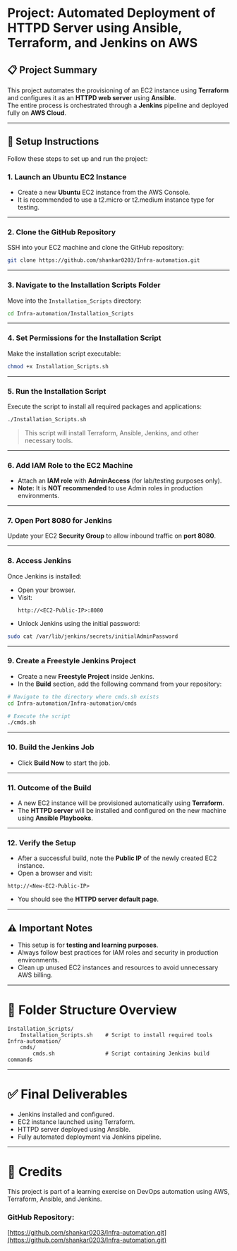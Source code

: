# Project: Automated Deployment of HTTPD Server using Ansible, Terraform, and Jenkins on AWS

## 📋 Project Summary
This project automates the provisioning of an EC2 instance using **Terraform** and configures it as an **HTTPD web server** using **Ansible**.  
The entire process is orchestrated through a **Jenkins** pipeline and deployed fully on **AWS Cloud**.

---

## 🚀 Setup Instructions

Follow these steps to set up and run the project:

### 1. Launch an Ubuntu EC2 Instance
- Create a new **Ubuntu** EC2 instance from the AWS Console.
- It is recommended to use a t2.micro or t2.medium instance type for testing.

---

### 2. Clone the GitHub Repository
SSH into your EC2 machine and clone the GitHub repository:

```bash
git clone https://github.com/shankar0203/Infra-automation.git
```

---

### 3. Navigate to the Installation Scripts Folder
Move into the `Installation_Scripts` directory:

```bash
cd Infra-automation/Installation_Scripts
```

---

### 4. Set Permissions for the Installation Script
Make the installation script executable:

```bash
chmod +x Installation_Scripts.sh
```

---

### 5. Run the Installation Script
Execute the script to install all required packages and applications:

```bash
./Installation_Scripts.sh
```

> This script will install Terraform, Ansible, Jenkins, and other necessary tools.

---

### 6. Add IAM Role to the EC2 Machine
- Attach an **IAM role** with **AdminAccess** (for lab/testing purposes only).
- **Note:** It is **NOT recommended** to use Admin roles in production environments.

---

### 7. Open Port 8080 for Jenkins
Update your EC2 **Security Group** to allow inbound traffic on **port 8080**.

---

### 8. Access Jenkins
Once Jenkins is installed:
- Open your browser.
- Visit:  
  ```
  http://<EC2-Public-IP>:8080
  ```
- Unlock Jenkins using the initial password:

```bash
sudo cat /var/lib/jenkins/secrets/initialAdminPassword
```

---

### 9. Create a Freestyle Jenkins Project
- Create a new **Freestyle Project** inside Jenkins.
- In the **Build** section, add the following command from your repository:

```bash
# Navigate to the directory where cmds.sh exists
cd Infra-automation/Infra-automation/cmds

# Execute the script
./cmds.sh
```

---

### 10. Build the Jenkins Job
- Click **Build Now** to start the job.

---

### 11. Outcome of the Build
- A new EC2 instance will be provisioned automatically using **Terraform**.
- The **HTTPD server** will be installed and configured on the new machine using **Ansible Playbooks**.

---

### 12. Verify the Setup
- After a successful build, note the **Public IP** of the newly created EC2 instance.
- Open a browser and visit:

```
http://<New-EC2-Public-IP>
```

- You should see the **HTTPD server default page**.

---

## ⚠️ Important Notes
- This setup is for **testing and learning purposes**.
- Always follow best practices for IAM roles and security in production environments.
- Clean up unused EC2 instances and resources to avoid unnecessary AWS billing.

---

# 📄 Folder Structure Overview
```plaintext
Installation_Scripts/
    Installation_Scripts.sh    # Script to install required tools
Infra-automation/
    cmds/
        cmds.sh                # Script containing Jenkins build commands
```

---

# ✅ Final Deliverables
- Jenkins installed and configured.
- EC2 instance launched using Terraform.
- HTTPD server deployed using Ansible.
- Fully automated deployment via Jenkins pipeline.

---

# 📢 Credits
This project is part of a learning exercise on DevOps automation using AWS, Terraform, Ansible, and Jenkins.

### GitHub Repository:
[https://github.com/shankar0203/Infra-automation.git](https://github.com/shankar0203/Infra-automation.git)

